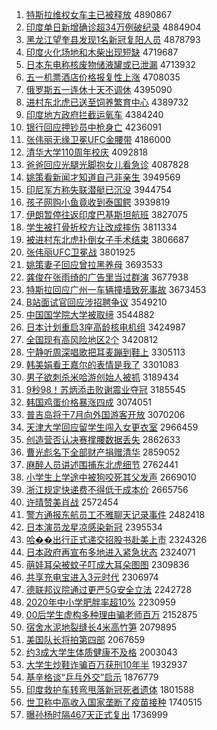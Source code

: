 1. [特斯拉维权女车主已被释放](http://www.baidu.com/baidu?cl=3&tn=SE_baiduhomet8_jmjb7mjw&rsv_dl=fyb_top&fr=top1000&wd=%CC%D8%CB%B9%C0%AD%CE%AC%C8%A8%C5%AE%B3%B5%D6%F7%D2%D1%B1%BB%CA%CD%B7%C5) 4890867
1. [印度单日新增确诊超34万例破纪录](http://www.baidu.com/baidu?cl=3&tn=SE_baiduhomet8_jmjb7mjw&rsv_dl=fyb_top&fr=top1000&wd=%D3%A1%B6%C8%B5%A5%C8%D5%D0%C2%D4%F6%C8%B7%D5%EF%B3%AC34%CD%F2%C0%FD%C6%C6%BC%CD%C2%BC) 4884904
1. [黑龙江望奎县发现1名新冠复阳人员](http://www.baidu.com/baidu?cl=3&tn=SE_baiduhomet8_jmjb7mjw&rsv_dl=fyb_top&fr=top1000&wd=%BA%DA%C1%FA%BD%AD%CD%FB%BF%FC%CF%D8%B7%A2%CF%D61%C3%FB%D0%C2%B9%DA%B8%B4%D1%F4%C8%CB%D4%B1) 4878793
1. [印度火化场地和木柴出现短缺](http://www.baidu.com/baidu?cl=3&tn=SE_baiduhomet8_jmjb7mjw&rsv_dl=fyb_top&fr=top1000&wd=%D3%A1%B6%C8%BB%F0%BB%AF%B3%A1%B5%D8%BA%CD%C4%BE%B2%F1%B3%F6%CF%D6%B6%CC%C8%B1) 4719687
1. [日本东电称核废物储液罐或已泄漏](http://www.baidu.com/baidu?cl=3&tn=SE_baiduhomet8_jmjb7mjw&rsv_dl=fyb_top&fr=top1000&wd=%C8%D5%B1%BE%B6%AB%B5%E7%B3%C6%BA%CB%B7%CF%CE%EF%B4%A2%D2%BA%B9%DE%BB%F2%D2%D1%D0%B9%C2%A9) 4713932
1. [五一机票酒店价格报复性上涨](http://www.baidu.com/baidu?cl=3&tn=SE_baiduhomet8_jmjb7mjw&rsv_dl=fyb_top&fr=top1000&wd=%CE%E5%D2%BB%BB%FA%C6%B1%BE%C6%B5%EA%BC%DB%B8%F1%B1%A8%B8%B4%D0%D4%C9%CF%D5%C7) 4708035
1. [俄罗斯五一连休十天不调休](http://www.baidu.com/baidu?cl=3&tn=SE_baiduhomet8_jmjb7mjw&rsv_dl=fyb_top&fr=top1000&wd=%B6%ED%C2%DE%CB%B9%CE%E5%D2%BB%C1%AC%D0%DD%CA%AE%CC%EC%B2%BB%B5%F7%D0%DD) 4395090
1. [进村东北虎已送至饲养繁育中心](http://www.baidu.com/baidu?cl=3&tn=SE_baiduhomet8_jmjb7mjw&rsv_dl=fyb_top&fr=top1000&wd=%BD%F8%B4%E5%B6%AB%B1%B1%BB%A2%D2%D1%CB%CD%D6%C1%CB%C7%D1%F8%B7%B1%D3%FD%D6%D0%D0%C4) 4389732
1. [印度地方政府拦截运氧车](http://www.baidu.com/baidu?cl=3&tn=SE_baiduhomet8_jmjb7mjw&rsv_dl=fyb_top&fr=top1000&wd=%D3%A1%B6%C8%B5%D8%B7%BD%D5%FE%B8%AE%C0%B9%BD%D8%D4%CB%D1%F5%B3%B5) 4384240
1. [银行回应押钞员中枪身亡](http://www.baidu.com/baidu?cl=3&tn=SE_baiduhomet8_jmjb7mjw&rsv_dl=fyb_top&fr=top1000&wd=%D2%F8%D0%D0%BB%D8%D3%A6%D1%BA%B3%AE%D4%B1%D6%D0%C7%B9%C9%ED%CD%F6) 4236091
1. [张伟丽无缘卫冕UFC金腰带](http://www.baidu.com/baidu?cl=3&tn=SE_baiduhomet8_jmjb7mjw&rsv_dl=fyb_top&fr=top1000&wd=%D5%C5%CE%B0%C0%F6%CE%DE%D4%B5%CE%C0%C3%E1UFC%BD%F0%D1%FC%B4%F8) 4186000
1. [清华大学110周年校庆](http://www.baidu.com/baidu?cl=3&tn=SE_baiduhomet8_jmjb7mjw&rsv_dl=fyb_top&fr=top1000&wd=%C7%E5%BB%AA%B4%F3%D1%A7110%D6%DC%C4%EA%D0%A3%C7%EC) 4092818
1. [爸爸回应光腿光脚抱女儿看急诊](http://www.baidu.com/baidu?cl=3&tn=SE_baiduhomet8_jmjb7mjw&rsv_dl=fyb_top&fr=top1000&wd=%B0%D6%B0%D6%BB%D8%D3%A6%B9%E2%CD%C8%B9%E2%BD%C5%B1%A7%C5%AE%B6%F9%BF%B4%BC%B1%D5%EF) 4087828
1. [姚策看新闻才知道自己非亲生](http://www.baidu.com/baidu?cl=3&tn=SE_baiduhomet8_jmjb7mjw&rsv_dl=fyb_top&fr=top1000&wd=%D2%A6%B2%DF%BF%B4%D0%C2%CE%C5%B2%C5%D6%AA%B5%C0%D7%D4%BC%BA%B7%C7%C7%D7%C9%FA) 3949569
1. [印尼军方称失联潜艇已沉没](http://www.baidu.com/baidu?cl=3&tn=SE_baiduhomet8_jmjb7mjw&rsv_dl=fyb_top&fr=top1000&wd=%D3%A1%C4%E1%BE%FC%B7%BD%B3%C6%CA%A7%C1%AA%C7%B1%CD%A7%D2%D1%B3%C1%C3%BB) 3944754
1. [孩子网购小鱼竟收到泰国鳄](http://www.baidu.com/baidu?cl=3&tn=SE_baiduhomet8_jmjb7mjw&rsv_dl=fyb_top&fr=top1000&wd=%BA%A2%D7%D3%CD%F8%B9%BA%D0%A1%D3%E3%BE%B9%CA%D5%B5%BD%CC%A9%B9%FA%F6%F9) 3939819
1. [伊朗暂停往返印度巴基斯坦航班](http://www.baidu.com/baidu?cl=3&tn=SE_baiduhomet8_jmjb7mjw&rsv_dl=fyb_top&fr=top1000&wd=%D2%C1%C0%CA%D4%DD%CD%A3%CD%F9%B7%B5%D3%A1%B6%C8%B0%CD%BB%F9%CB%B9%CC%B9%BA%BD%B0%E0) 3827075
1. [学生被打骨折校方让改成摔伤](http://www.baidu.com/baidu?cl=3&tn=SE_baiduhomet8_jmjb7mjw&rsv_dl=fyb_top&fr=top1000&wd=%D1%A7%C9%FA%B1%BB%B4%F2%B9%C7%D5%DB%D0%A3%B7%BD%C8%C3%B8%C4%B3%C9%CB%A4%C9%CB) 3811334
1. [被进村东北虎扑倒女子手术结束](http://www.baidu.com/baidu?cl=3&tn=SE_baiduhomet8_jmjb7mjw&rsv_dl=fyb_top&fr=top1000&wd=%B1%BB%BD%F8%B4%E5%B6%AB%B1%B1%BB%A2%C6%CB%B5%B9%C5%AE%D7%D3%CA%D6%CA%F5%BD%E1%CA%F8) 3806687
1. [张伟丽UFC卫冕战](http://www.baidu.com/baidu?cl=3&tn=SE_baiduhomet8_jmjb7mjw&rsv_dl=fyb_top&fr=top1000&wd=%D5%C5%CE%B0%C0%F6UFC%CE%C0%C3%E1%D5%BD) 3801925
1. [姚策妻子回应曾拉黑养母](http://www.baidu.com/baidu?cl=3&tn=SE_baiduhomet8_jmjb7mjw&rsv_dl=fyb_top&fr=top1000&wd=%D2%A6%B2%DF%C6%DE%D7%D3%BB%D8%D3%A6%D4%F8%C0%AD%BA%DA%D1%F8%C4%B8) 3693533
1. [龚俊在张雨绮的广告里当过群演](http://www.baidu.com/baidu?cl=3&tn=SE_baiduhomet8_jmjb7mjw&rsv_dl=fyb_top&fr=top1000&wd=%B9%A8%BF%A1%D4%DA%D5%C5%D3%EA%E7%B2%B5%C4%B9%E3%B8%E6%C0%EF%B5%B1%B9%FD%C8%BA%D1%DD) 3677938
1. [特斯拉回应广州一车辆撞墙致死事故](http://www.baidu.com/baidu?cl=3&tn=SE_baiduhomet8_jmjb7mjw&rsv_dl=fyb_top&fr=top1000&wd=%CC%D8%CB%B9%C0%AD%BB%D8%D3%A6%B9%E3%D6%DD%D2%BB%B3%B5%C1%BE%D7%B2%C7%BD%D6%C2%CB%C0%CA%C2%B9%CA) 3673453
1. [B站面试官回应涉招聘争议](http://www.baidu.com/baidu?cl=3&tn=SE_baiduhomet8_jmjb7mjw&rsv_dl=fyb_top&fr=top1000&wd=B%D5%BE%C3%E6%CA%D4%B9%D9%BB%D8%D3%A6%C9%E6%D5%D0%C6%B8%D5%F9%D2%E9) 3549210
1. [中国国学院大学被取缔](http://www.baidu.com/baidu?cl=3&tn=SE_baiduhomet8_jmjb7mjw&rsv_dl=fyb_top&fr=top1000&wd=%D6%D0%B9%FA%B9%FA%D1%A7%D4%BA%B4%F3%D1%A7%B1%BB%C8%A1%B5%DE) 3544882
1. [日本计划重启3座高龄核电机组](http://www.baidu.com/baidu?cl=3&tn=SE_baiduhomet8_jmjb7mjw&rsv_dl=fyb_top&fr=top1000&wd=%C8%D5%B1%BE%BC%C6%BB%AE%D6%D8%C6%F43%D7%F9%B8%DF%C1%E4%BA%CB%B5%E7%BB%FA%D7%E9) 3424987
1. [全国现有高风险地区2个](http://www.baidu.com/baidu?cl=3&tn=SE_baiduhomet8_jmjb7mjw&rsv_dl=fyb_top&fr=top1000&wd=%C8%AB%B9%FA%CF%D6%D3%D0%B8%DF%B7%E7%CF%D5%B5%D8%C7%F82%B8%F6) 3420812
1. [宁静听周深唱歌把耳麦蹦到鞋上](http://www.baidu.com/baidu?cl=3&tn=SE_baiduhomet8_jmjb7mjw&rsv_dl=fyb_top&fr=top1000&wd=%C4%FE%BE%B2%CC%FD%D6%DC%C9%EE%B3%AA%B8%E8%B0%D1%B6%FA%C2%F3%B1%C4%B5%BD%D0%AC%C9%CF) 3305113
1. [韩美娟看王嘉尔的表情是我了](http://www.baidu.com/baidu?cl=3&tn=SE_baiduhomet8_jmjb7mjw&rsv_dl=fyb_top&fr=top1000&wd=%BA%AB%C3%C0%BE%EA%BF%B4%CD%F5%BC%CE%B6%FB%B5%C4%B1%ED%C7%E9%CA%C7%CE%D2%C1%CB) 3301083
1. [男子欲刺杀米哈游创始人被抓](http://www.baidu.com/baidu?cl=3&tn=SE_baiduhomet8_jmjb7mjw&rsv_dl=fyb_top&fr=top1000&wd=%C4%D0%D7%D3%D3%FB%B4%CC%C9%B1%C3%D7%B9%FE%D3%CE%B4%B4%CA%BC%C8%CB%B1%BB%D7%A5) 3189434
1. [9秒98！苏炳添击败谢震业夺冠](http://www.baidu.com/baidu?cl=3&tn=SE_baiduhomet8_jmjb7mjw&rsv_dl=fyb_top&fr=top1000&wd=9%C3%EB98%A3%A1%CB%D5%B1%FE%CC%ED%BB%F7%B0%DC%D0%BB%D5%F0%D2%B5%B6%E1%B9%DA) 3185545
1. [韩国鸡蛋价格暴涨四成](http://www.baidu.com/baidu?cl=3&tn=SE_baiduhomet8_jmjb7mjw&rsv_dl=fyb_top&fr=top1000&wd=%BA%AB%B9%FA%BC%A6%B5%B0%BC%DB%B8%F1%B1%A9%D5%C7%CB%C4%B3%C9) 3074051
1. [普吉岛将于7月向外国游客开放](http://www.baidu.com/baidu?cl=3&tn=SE_baiduhomet8_jmjb7mjw&rsv_dl=fyb_top&fr=top1000&wd=%C6%D5%BC%AA%B5%BA%BD%AB%D3%DA7%D4%C2%CF%F2%CD%E2%B9%FA%D3%CE%BF%CD%BF%AA%B7%C5) 3070206
1. [天津大学回应留学生闯入女更衣室](http://www.baidu.com/baidu?cl=3&tn=SE_baiduhomet8_jmjb7mjw&rsv_dl=fyb_top&fr=top1000&wd=%CC%EC%BD%F2%B4%F3%D1%A7%BB%D8%D3%A6%C1%F4%D1%A7%C9%FA%B4%B3%C8%EB%C5%AE%B8%FC%D2%C2%CA%D2) 2966459
1. [创造营否认决赛撑腰数据丢失](http://www.baidu.com/baidu?cl=3&tn=SE_baiduhomet8_jmjb7mjw&rsv_dl=fyb_top&fr=top1000&wd=%B4%B4%D4%EC%D3%AA%B7%F1%C8%CF%BE%F6%C8%FC%B3%C5%D1%FC%CA%FD%BE%DD%B6%AA%CA%A7) 2862633
1. [曹光彪名下全部财产捐赠清华](http://www.baidu.com/baidu?cl=3&tn=SE_baiduhomet8_jmjb7mjw&rsv_dl=fyb_top&fr=top1000&wd=%B2%DC%B9%E2%B1%EB%C3%FB%CF%C2%C8%AB%B2%BF%B2%C6%B2%FA%BE%E8%D4%F9%C7%E5%BB%AA) 2859052
1. [麻醉人员讲述围捕东北虎细节](http://www.baidu.com/baidu?cl=3&tn=SE_baiduhomet8_jmjb7mjw&rsv_dl=fyb_top&fr=top1000&wd=%C2%E9%D7%ED%C8%CB%D4%B1%BD%B2%CA%F6%CE%A7%B2%B6%B6%AB%B1%B1%BB%A2%CF%B8%BD%DA) 2762441
1. [小学生上学途中被狗咬死其父发声](http://www.baidu.com/baidu?cl=3&tn=SE_baiduhomet8_jmjb7mjw&rsv_dl=fyb_top&fr=top1000&wd=%D0%A1%D1%A7%C9%FA%C9%CF%D1%A7%CD%BE%D6%D0%B1%BB%B9%B7%D2%A7%CB%C0%C6%E4%B8%B8%B7%A2%C9%F9) 2669010
1. [浙江规定快递费不得低于成本价](http://www.baidu.com/baidu?cl=3&tn=SE_baiduhomet8_jmjb7mjw&rsv_dl=fyb_top&fr=top1000&wd=%D5%E3%BD%AD%B9%E6%B6%A8%BF%EC%B5%DD%B7%D1%B2%BB%B5%C3%B5%CD%D3%DA%B3%C9%B1%BE%BC%DB) 2665756
1. [许晴赞美肖战](http://www.baidu.com/baidu?cl=3&tn=SE_baiduhomet8_jmjb7mjw&rsv_dl=fyb_top&fr=top1000&wd=%D0%ED%C7%E7%D4%DE%C3%C0%D0%A4%D5%BD) 2572454
1. [警方通报东航员工不雅聊天记录事件](http://www.baidu.com/baidu?cl=3&tn=SE_baiduhomet8_jmjb7mjw&rsv_dl=fyb_top&fr=top1000&wd=%BE%AF%B7%BD%CD%A8%B1%A8%B6%AB%BA%BD%D4%B1%B9%A4%B2%BB%D1%C5%C1%C4%CC%EC%BC%C7%C2%BC%CA%C2%BC%FE) 2482418
1. [日本演员龙星凉感染新冠](http://www.baidu.com/baidu?cl=3&tn=SE_baiduhomet8_jmjb7mjw&rsv_dl=fyb_top&fr=top1000&wd=%C8%D5%B1%BE%D1%DD%D4%B1%C1%FA%D0%C7%C1%B9%B8%D0%C8%BE%D0%C2%B9%DA) 2395534
1. [哈��出行正式递交招股书赴美上市](http://www.baidu.com/baidu?cl=3&tn=SE_baiduhomet8_jmjb7mjw&rsv_dl=fyb_top&fr=top1000&wd=%B9%FE%86%AA%B3%F6%D0%D0%D5%FD%CA%BD%B5%DD%BD%BB%D5%D0%B9%C9%CA%E9%B8%B0%C3%C0%C9%CF%CA%D0) 2324326
1. [日本政府再宣布多地进入紧急状态](http://www.baidu.com/baidu?cl=3&tn=SE_baiduhomet8_jmjb7mjw&rsv_dl=fyb_top&fr=top1000&wd=%C8%D5%B1%BE%D5%FE%B8%AE%D4%D9%D0%FB%B2%BC%B6%E0%B5%D8%BD%F8%C8%EB%BD%F4%BC%B1%D7%B4%CC%AC) 2324071
1. [萌娃耳朵被蚊子叮成大耳朵图图](http://www.baidu.com/baidu?cl=3&tn=SE_baiduhomet8_jmjb7mjw&rsv_dl=fyb_top&fr=top1000&wd=%C3%C8%CD%DE%B6%FA%B6%E4%B1%BB%CE%C3%D7%D3%B6%A3%B3%C9%B4%F3%B6%FA%B6%E4%CD%BC%CD%BC) 2309836
1. [共享充电宝进入3元时代](http://www.baidu.com/baidu?cl=3&tn=SE_baiduhomet8_jmjb7mjw&rsv_dl=fyb_top&fr=top1000&wd=%B9%B2%CF%ED%B3%E4%B5%E7%B1%A6%BD%F8%C8%EB3%D4%AA%CA%B1%B4%FA) 2306974
1. [德联邦议院通过更严5G安全立法](http://www.baidu.com/baidu?cl=3&tn=SE_baiduhomet8_jmjb7mjw&rsv_dl=fyb_top&fr=top1000&wd=%B5%C2%C1%AA%B0%EE%D2%E9%D4%BA%CD%A8%B9%FD%B8%FC%D1%CF5G%B0%B2%C8%AB%C1%A2%B7%A8) 2242728
1. [2020年中小学肥胖率超10%](http://www.baidu.com/baidu?cl=3&tn=SE_baiduhomet8_jmjb7mjw&rsv_dl=fyb_top&fr=top1000&wd=2020%C4%EA%D6%D0%D0%A1%D1%A7%B7%CA%C5%D6%C2%CA%B3%AC10%25) 2230959
1. [00后学生虚构多种理由骗老师百万](http://www.baidu.com/baidu?cl=3&tn=SE_baiduhomet8_jmjb7mjw&rsv_dl=fyb_top&fr=top1000&wd=00%BA%F3%D1%A7%C9%FA%D0%E9%B9%B9%B6%E0%D6%D6%C0%ED%D3%C9%C6%AD%C0%CF%CA%A6%B0%D9%CD%F2) 2152875
1. [宿舍水泥地裂缝长4米高竹笋](http://www.baidu.com/baidu?cl=3&tn=SE_baiduhomet8_jmjb7mjw&rsv_dl=fyb_top&fr=top1000&wd=%CB%DE%C9%E1%CB%AE%C4%E0%B5%D8%C1%D1%B7%EC%B3%A44%C3%D7%B8%DF%D6%F1%CB%F1) 2079895
1. [美国队长将拍第四部](http://www.baidu.com/baidu?cl=3&tn=SE_baiduhomet8_jmjb7mjw&rsv_dl=fyb_top&fr=top1000&wd=%C3%C0%B9%FA%B6%D3%B3%A4%BD%AB%C5%C4%B5%DA%CB%C4%B2%BF) 2067659
1. [约3成大学生体质健康不及格](http://www.baidu.com/baidu?cl=3&tn=SE_baiduhomet8_jmjb7mjw&rsv_dl=fyb_top&fr=top1000&wd=%D4%BC3%B3%C9%B4%F3%D1%A7%C9%FA%CC%E5%D6%CA%BD%A1%BF%B5%B2%BB%BC%B0%B8%F1) 2003043
1. [大学生炒鞋诈骗百万获刑10年半](http://www.baidu.com/baidu?cl=3&tn=SE_baiduhomet8_jmjb7mjw&rsv_dl=fyb_top&fr=top1000&wd=%B4%F3%D1%A7%C9%FA%B3%B4%D0%AC%D5%A9%C6%AD%B0%D9%CD%F2%BB%F1%D0%CC10%C4%EA%B0%EB) 1932937
1. [基辛格谈“乒乓外交”启示](http://www.baidu.com/baidu?cl=3&tn=SE_baiduhomet8_jmjb7mjw&rsv_dl=fyb_top&fr=top1000&wd=%BB%F9%D0%C1%B8%F1%CC%B8%A1%B0%C6%B9%C5%D2%CD%E2%BD%BB%A1%B1%C6%F4%CA%BE) 1876779
1. [印度救护车转弯甩落新冠死者遗体](http://www.baidu.com/baidu?cl=3&tn=SE_baiduhomet8_jmjb7mjw&rsv_dl=fyb_top&fr=top1000&wd=%D3%A1%B6%C8%BE%C8%BB%A4%B3%B5%D7%AA%CD%E4%CB%A6%C2%E4%D0%C2%B9%DA%CB%C0%D5%DF%D2%C5%CC%E5) 1801588
1. [世卫称中高收入国家垄断了疫苗接种](http://www.baidu.com/baidu?cl=3&tn=SE_baiduhomet8_jmjb7mjw&rsv_dl=fyb_top&fr=top1000&wd=%CA%C0%CE%C0%B3%C6%D6%D0%B8%DF%CA%D5%C8%EB%B9%FA%BC%D2%C2%A2%B6%CF%C1%CB%D2%DF%C3%E7%BD%D3%D6%D6) 1740515
1. [曝孙杨时隔467天正式复出](http://www.baidu.com/baidu?cl=3&tn=SE_baiduhomet8_jmjb7mjw&rsv_dl=fyb_top&fr=top1000&wd=%C6%D8%CB%EF%D1%EE%CA%B1%B8%F4467%CC%EC%D5%FD%CA%BD%B8%B4%B3%F6) 1736999